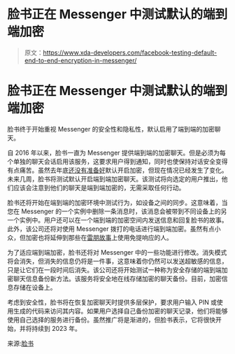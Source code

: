 # 脸书正在 Messenger 中测试默认的端到端加密

> 原文：<https://www.xda-developers.com/facebook-testing-default-end-to-end-encryption-in-messenger/>

# 脸书正在 Messenger 中测试默认的端到端加密

脸书终于开始重视 Messenger 的安全性和隐私性，默认启用了端到端的加密聊天。

自 2016 年以来，脸书一直为 Messenger 提供端到端的加密聊天。但是必须为每个单独的聊天会话启用该服务，这要求用户得到通知，同时也使保持对话安全变得有点痛苦。虽然去年底[还没有准备好](https://www.xda-developers.com/meta-isnt-ready-encrypt-facebook-instagram-messages-by-default-yet/)默认开启加密，但现在情况已经发生了变化。未来几周，脸书将测试默认开启端到端加密聊天。该测试将向选定的用户推出，他们应该会注意到他们的聊天是端到端加密的，无需采取任何行动。

脸书还将开始在端到端的加密环境中测试行为，如设备之间的同步。这意味着，当您在 Messenger 的一个实例中删除一条消息时，该消息会被带到不同设备上的另一个实例中。用户还可以在一个端到端的加密空间内发送信息和回复脸书的故事。此外，该公司还将对使用 Messenger 拨打的电话进行端到端加密。虽然有点小众，但加密也将延伸到那些在[雷朋故事](https://www.xda-developers.com/facebook-ray-ban-stories/)上使用免提响应的人。

为了适应端到端加密，脸书还将对 Messenger 中的一些功能进行修改。消失模式将会消失，但消失的信息仍将是一件事，这意味着你仍然可以发送超敏感的信息，只是让它们在一段时间后消失。该公司还将开始测试一种称为安全存储的端到端加密聊天信息备份新方法。该服务将安全地在线存储加密的聊天备份。目前，加密信息存储在设备上。

考虑到安全性，脸书将在恢复加密聊天时提供多层保护，要求用户输入 PIN 或使用生成的代码来访问其内容。如果用户选择自己备份加密的聊天记录，他们将能够使用自己选择的服务进行备份。虽然推广将是渐进的，但脸书表示，它将很快开始，并将持续到 2023 年。

来源:[脸书](https://messengernews.fb.com/2022/08/11/testing-end-to-end-encrypted-backups-and-more-on-messenger/)